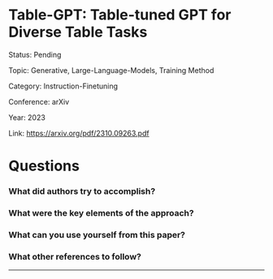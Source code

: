 # Table-GPT: Table-tuned GPT for Diverse Table Tasks
Status: Pending

Topic: Generative, Large-Language-Models, Training Method

Category: Instruction-Finetuning

Conference: arXiv

Year: 2023

Link: https://arxiv.org/pdf/2310.09263.pdf

# Questions

### What did authors try to accomplish?

### What were the key elements of the approach?

### What can you use yourself from this paper?

### What other references to follow?

---